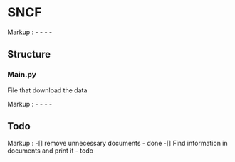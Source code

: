 # SNCF

Markup :  - - - -

## Structure ##

### Main.py ### 

File that download the data

Markup :  - - - -

## Todo ##

Markup : -[] remove unnecessary documents - done
         -[] Find information in documents and print it - todo
